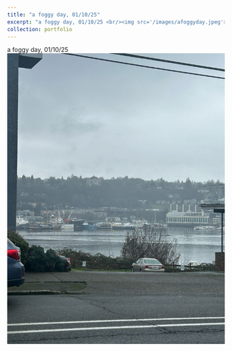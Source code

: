 ```yaml
---
title: "a foggy day, 01/10/25"
excerpt: "a foggy day, 01/10/25 <br/><img src='/images/afoggyday.jpeg'>"
collection: portfolio
---
```


a foggy day, 01/10/25 <br/><img src='/images/afoggyday.jpeg'>
